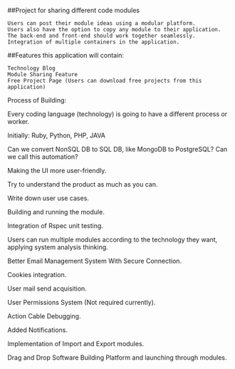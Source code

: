 ##Project for sharing different code modules

    Users can post their module ideas using a modular platform.
    Users also have the option to copy any module to their application.
    The back-end and front-end should work together seamlessly.
    Integration of multiple containers in the application.

##Features this application will contain:

    Technology Blog
    Module Sharing Feature
    Free Project Page (Users can download free projects from this application)

Process of Building:

Every coding language (technology) is going to have a different process or worker.

Initially: Ruby, Python, PHP, JAVA

Can we convert NonSQL DB to SQL DB, like MongoDB to PostgreSQL? Can we call this automation?

Making the UI more user-friendly.

Try to understand the product as much as you can.

Write down user use cases.

Building and running the module.

Integration of Rspec unit testing.

Users can run multiple modules according to the technology they want, applying system analysis thinking.

Better Email Management System With Secure Connection.

Cookies integration.

User mail send acquisition.

User Permissions System (Not required currently).

Action Cable Debugging.

Added Notifications.

Implementation of Import and Export modules.

Drag and Drop Software Building Platform and launching through modules.